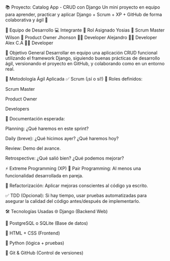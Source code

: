 📚 Proyecto: Catalog App - CRUD con Django
Un mini proyecto en equipo para aprender, practicar y aplicar Django + Scrum + XP + GitHub de forma colaborativa y ágil 🚀

👥 Equipo de Desarrollo
💻 Integrante	🎯 Rol Asignado
Yosias	🧭 Scrum Master
Wilson	🧠 Product Owner
Jhonson	👨‍💻 Developer
Alejandro	👨‍💻 Developer
Alex C.A	👨‍💻 Developer

🎯 Objetivo General
Desarrollar en equipo una aplicación CRUD funcional utilizando el framework Django, siguiendo buenas prácticas de desarrollo ágil, versionando el proyecto en GitHub, y colaborando como en un entorno real.

🔄 Metodología Ágil Aplicada
✅ Scrum (¡sí o sí!)
📌 Roles definidos:

Scrum Master

Product Owner

Developers

📝 Documentación esperada:

Planning: ¿Qué haremos en este sprint?

Daily (breve): ¿Qué hicimos ayer? ¿Qué haremos hoy?

Review: Demo del avance.

Retrospective: ¿Qué salió bien? ¿Qué podemos mejorar?

⚡ Extreme Programming (XP)
🤝 Pair Programming:
Al menos una funcionalidad desarrollada en pareja.

🧹 Refactorización:
Aplicar mejoras conscientes al código ya escrito.

✅ TDD (Opcional):
Si hay tiempo, usar pruebas automatizadas para asegurar la calidad del código antes/después de implementarlo.

🛠️ Tecnologías Usadas
🌐 Django (Backend Web)

🐘 PostgreSQL o SQLite (Base de datos)

🎨 HTML + CSS (Frontend)

🧪 Python (lógica + pruebas)

🔗 Git & GitHub (Control de versiones)
